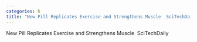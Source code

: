 ```yaml
---
categories: h
title: "New Pill Replicates Exercise and Strengthens Muscle  SciTechDaily"
---
```

New Pill Replicates Exercise and Strengthens Muscle&nbsp;&nbsp;SciTechDaily